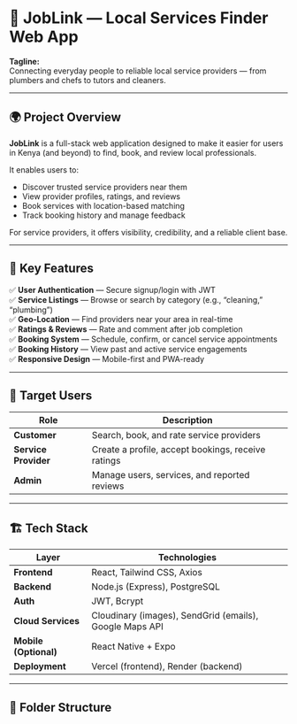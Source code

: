 # 🧰 JobLink — Local Services Finder Web App

**Tagline:**  
Connecting everyday people to reliable local service providers — from plumbers and chefs to tutors and cleaners.

---

## 🌍 Project Overview
**JobLink** is a full-stack web application designed to make it easier for users in Kenya (and beyond) to find, book, and review local professionals.

It enables users to:
- Discover trusted service providers near them  
- View provider profiles, ratings, and reviews  
- Book services with location-based matching  
- Track booking history and manage feedback  

For service providers, it offers visibility, credibility, and a reliable client base.

---

## 🧩 Key Features
✅ **User Authentication** — Secure signup/login with JWT  
✅ **Service Listings** — Browse or search by category (e.g., “cleaning,” “plumbing”)  
✅ **Geo-Location** — Find providers near your area in real-time  
✅ **Ratings & Reviews** — Rate and comment after job completion  
✅ **Booking System** — Schedule, confirm, or cancel service appointments  
✅ **Booking History** — View past and active service engagements  
✅ **Responsive Design** — Mobile-first and PWA-ready  

---

## 👥 Target Users
| Role | Description |
|------|--------------|
| **Customer** | Search, book, and rate service providers |
| **Service Provider** | Create a profile, accept bookings, receive ratings |
| **Admin** | Manage users, services, and reported reviews |

---

## 🏗️ Tech Stack
| Layer | Technologies |
|-------|---------------|
| **Frontend** | React, Tailwind CSS, Axios |
| **Backend** | Node.js (Express), PostgreSQL |
| **Auth** | JWT, Bcrypt |
| **Cloud Services** | Cloudinary (images), SendGrid (emails), Google Maps API |
| **Mobile (Optional)** | React Native + Expo |
| **Deployment** | Vercel (frontend), Render (backend) |

---

## 📂 Folder Structure
